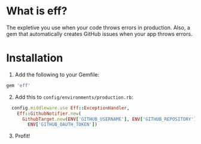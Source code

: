 # What is eff?

The expletive you use when your code throws errors in
production. Also, a gem that automatically creates GitHub issues when
your app throws errors.

# Installation

1. Add the following to your Gemfile:

```ruby
gem 'eff'
```

2. Add this to `config/environments/production.rb`:

```ruby
  config.middleware.use Eff::ExceptionHandler,
    Eff::GithubNotifier.new(
      GithubTarget.new(ENV['GITHUB_USERNAME'], ENV['GITHUB_REPOSITORY']),
        ENV['GITHUB_OAUTH_TOKEN'])
```

3. Profit!
